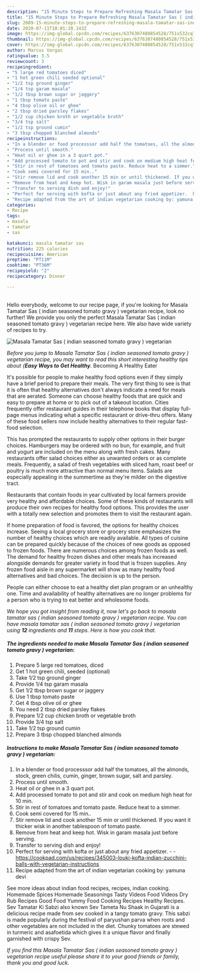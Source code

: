 ```yaml
---
description: "15 Minute Steps to Prepare Refreshing Masala Tamatar Sas ( indian seasoned tomato gravy ) vegetarian"
title: "15 Minute Steps to Prepare Refreshing Masala Tamatar Sas ( indian seasoned tomato gravy ) vegetarian"
slug: 2609-15-minute-steps-to-prepare-refreshing-masala-tamatar-sas-indian-seasoned-tomato-gravy-vegetarian
date: 2020-07-11T18:01:28.143Z
image: https://img-global.cpcdn.com/recipes/6376307480854528/751x532cq70/masala-tamatar-sas-indian-seasoned-tomato-gravy-vegetarian-recipe-main-photo.jpg
thumbnail: https://img-global.cpcdn.com/recipes/6376307480854528/751x532cq70/masala-tamatar-sas-indian-seasoned-tomato-gravy-vegetarian-recipe-main-photo.jpg
cover: https://img-global.cpcdn.com/recipes/6376307480854528/751x532cq70/masala-tamatar-sas-indian-seasoned-tomato-gravy-vegetarian-recipe-main-photo.jpg
author: Marcus Vargas
ratingvalue: 3.5
reviewcount: 3
recipeingredient:
- "5 large red tomatoes diced"
- "1 hot green chili seeded optional"
- "1/2 tsp ground ginger"
- "1/4 tsp garam masala"
- "1/2 tbsp brown sugar or jaggery"
- "1 tbsp tomato paste"
- "4 tbsp olive oil or ghee"
- "2 tbsp dried parsley flakes"
- "1/2 cup chicken broth or vegetable broth"
- "3/4 tsp salt"
- "1/2 tsp ground cumin"
- "3 tbsp chopped blanched almonds"
recipeinstructions:
- "In a blender or food processsor add half the tomatoes, all the almonds, stock, green chilis, cumin, ginger, brown sugar, salt and parsley."
- "Process until smooth."
- "Heat oil or ghee in a 3 quart pot."
- "Add processed tomato to pot and stir and cook on medium high heat for 10 min."
- "Stir in rest of tomatoes and tomato paste. Reduce heat to a simmer."
- "Cook semi covered for 15 min.."
- "Stir remove lid and cook another 15 min or until thickened. If you want it thicker wisk in another tablespoon of tomato paste."
- "Remove from heat and keep hot. Wisk in garam masala just before serving."
- "Transfer to serving dish and enjoy!"
- "Perfect for serving with kofta or just about any fried appetizer.  https://cookpad.com/us/recipes/345003-louki-kofta-indian-zucchini-balls-with-vegetarian-instructions"
- "Recipe adapted from the art of indian vegetarian cooking by: yamuna devi"
categories:
- Recipe
tags:
- masala
- tamatar
- sas

katakunci: masala tamatar sas 
nutrition: 225 calories
recipecuisine: American
preptime: "PT11M"
cooktime: "PT36M"
recipeyield: "2"
recipecategory: Dinner

---
```

<br>
Hello everybody, welcome to our recipe page, if you're looking for Masala Tamatar Sas ( indian seasoned tomato gravy ) vegetarian recipe, look no further! We provide you only the perfect Masala Tamatar Sas ( indian seasoned tomato gravy ) vegetarian recipe here. We also have wide variety of recipes to try.
<br>


![Masala Tamatar Sas ( indian seasoned tomato gravy ) vegetarian](https://img-global.cpcdn.com/recipes/6376307480854528/751x532cq70/masala-tamatar-sas-indian-seasoned-tomato-gravy-vegetarian-recipe-main-photo.jpg)

<i>Before you jump to Masala Tamatar Sas ( indian seasoned tomato gravy ) vegetarian recipe, you may want to read this short interesting healthy tips about {<strong>Easy Ways to Get Healthy</strong>.</i>
Becoming A Healthy Eater

It's possible for people to make healthy food options even if they simply have a brief period to prepare their meals. The very first thing to see is that it is often that healthy alternatives don't always indicate a need for meals that are aerated. Someone can choose healthy foods that are quick and easy to prepare at home or to pick out of a takeout location. Cities frequently offer restaurant guides in their telephone books that display full-page menus indicating what a specific restaurant or drive-thru offers. Many of these food sellers now include healthy alternatives to their regular fast-food selection.

 This has prompted the restaurants to supply other options in their burger choices. Hamburgers may be ordered with no bun, for example, and fruit and yogurt are included on the menu along with fresh cakes. Many restaurants offer salad choices either as unwanted orders or as complete meals. Frequently, a salad of fresh vegetables with sliced ham, roast beef or poultry is much more attractive than normal menu items.  Salads are especially appealing in the summertime as they're milder on the digestive tract.

Restaurants that contain foods in year cultivated by local farmers provide very healthy and affordable choices. Some of these kinds of restaurants will produce their own recipes for healthy food options.  This provides the user with a totally new selection and promotes them to visit the restaurant again.

If home preparation of food is favored, the options for healthy choices increase. Seeing a local grocery store or grocery store emphasizes the number of healthy choices which are readily available.  All types of cuisine can be prepared quickly because of the choices of new goods as opposed to frozen foods. There are numerous choices among frozen foods as well. The demand for healthy frozen dishes and other meals has increased alongside demands for greater variety in food that is frozen supplies. Any frozen food aisle in any supermarket will show as many healthy food alternatives and bad choices. The decision is up to the person.

People can either choose to eat a healthy diet plan program or an unhealthy one. Time and availability of healthy alternatives are no longer problems for a person who is trying to eat better and wholesome foods.


<i>We hope you got insight from reading it, now let's go back to masala tamatar sas ( indian seasoned tomato gravy ) vegetarian recipe. You can have masala tamatar sas ( indian seasoned tomato gravy ) vegetarian using <strong>12</strong> ingredients and <strong>11</strong> steps. Here is how you cook that.
</i>

##### The ingredients needed to make Masala Tamatar Sas ( indian seasoned tomato gravy ) vegetarian:

1. Prepare 5 large red tomatoes, diced
1. Get 1 hot green chili, seeded (optional)
1. Take 1/2 tsp ground ginger
1. Provide 1/4 tsp garam masala
1. Get 1/2 tbsp brown sugar or jaggery
1. Use 1 tbsp tomato paste
1. Get 4 tbsp olive oil or ghee
1. You need 2 tbsp dried parsley flakes
1. Prepare 1/2 cup chicken broth or vegetable broth
1. Provide 3/4 tsp salt
1. Take 1/2 tsp ground cumin
1. Prepare 3 tbsp chopped blanched almonds


##### Instructions to make Masala Tamatar Sas ( indian seasoned tomato gravy ) vegetarian:

1. In a blender or food processsor add half the tomatoes, all the almonds, stock, green chilis, cumin, ginger, brown sugar, salt and parsley.
1. Process until smooth.
1. Heat oil or ghee in a 3 quart pot.
1. Add processed tomato to pot and stir and cook on medium high heat for 10 min.
1. Stir in rest of tomatoes and tomato paste. Reduce heat to a simmer.
1. Cook semi covered for 15 min..
1. Stir remove lid and cook another 15 min or until thickened. If you want it thicker wisk in another tablespoon of tomato paste.
1. Remove from heat and keep hot. Wisk in garam masala just before serving.
1. Transfer to serving dish and enjoy!
1. Perfect for serving with kofta or just about any fried appetizer. -  - https://cookpad.com/us/recipes/345003-louki-kofta-indian-zucchini-balls-with-vegetarian-instructions
1. Recipe adapted from the art of indian vegetarian cooking by: yamuna devi


See more ideas about indian food recipes, recipes, indian cooking. Homemade Spices Homemade Seasonings Tasty Videos Food Videos Dry Rub Recipes Good Food Yummy Food Cooking Recipes Healthy Recipes. Sev Tamatar Ki Sabzi also known Sev Tameta Nu Shaak in Gujarati is a delicious recipe made from sev cooked in a tangy tomato gravy. This sabzi is made popularly during the festival of paryushan parva when roots and other vegetables are not included in the diet. Chunky tomatoes are stewed in turmeric and asafoetida which gives it a unique flavor and finally garnished with crispy Sev. 

<i>If you find this Masala Tamatar Sas ( indian seasoned tomato gravy ) vegetarian recipe useful please share it to your good friends or family, thank you and good luck.</i>
